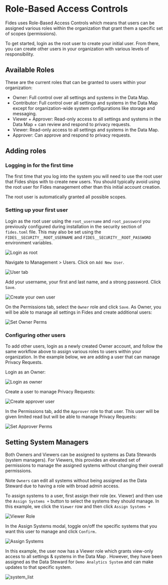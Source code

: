 # Role-Based Access Controls

Fides uses Role-Based Access Controls which means that users can be assigned various roles within the organization that grant them a specific set of scopes (permissions). 

To get started, login as the root user to create your initial user. From there, you can create other users in your organization with various levels of responsibility.


## Available Roles

These are the current roles that can be granted to users within your organization:

- Owner: Full control over all settings and systems in the Data Map.
- Contributor: Full control over all settings and systems in the Data Map except for organization-wide system configurations like storage and messaging.
- Viewer + Approver: Read-only access to all settings and systems in the Data Map + can review and respond to privacy requests.
- Viewer: Read-only access to all settings and systems in the Data Map.
- Approver: Can approve and respond to privacy requests.


## Adding roles

### Logging in for the first time

The first time that you log into the system you will need to use the root user that Fides ships with to create new users. You should typically avoid using the root user for Fides management other than this initial account creation.


The root user is automatically granted all possible scopes.

### Setting up your first user 

Login as the root user using the `root_username` and `root_password` you previously configured during installation in the security section of `fides.toml` 
file. This may also be set using the `FIDES__SECURITY__ROOT_USERNAME` and `FIDES__SECURITY__ROOT_PASSWORD` environment variables.


![Login as root](../../../public/assets/img/configuration/login_as_root.png)

Navigate to Management > Users.  Click on `Add New User`.

![User tab](../../../public/assets/img/configuration/user_tab.png)

Add your username, your first and last name, and a strong password. Click `Save`.

![Create your own user](../../../public/assets/img/configuration/create_user.png)

On the Permissions tab, select the `Owner` role and click `Save`. As Owner, you will be able to manage all settings in Fides and create additional users:

![Set Owner Perms](../../../public/assets/img/configuration/set_owner_perms.png)


### Configuring other users
To add other users, login as a newly created Owner account, and follow the same workflow above to assign various roles to users within your organization. In the example below, we are adding a user that can manage Privacy Requests.


Login as an Owner:

![Login as owner](../../../public/assets/img/configuration/login_as_owner.png)


Create a user to manage Privacy Requests:

![Create approver user](../../../public/assets/img/configuration/create_john_doe.png)


In the Permissions tab, add the `Approver` role to that user.  This user will be given limited read but will be able to manage Privacy Requests:

![Set Approver Perms](../../../public/assets/img/configuration/approver_role.png)


## Setting System Managers

Both Owners and Viewers can be assigned to systems as Data Stewards (system managers). For Viewers, this provides an elevated set of permissions to manage the assigned systems without changing their overall permissions. 

Note `Owners` can edit all systems without being assigned as the Data Steward due to having a role with broad admin access.

To assign systems to a user, first assign their role (ex. Viewer) and then use the `Assign Systems +` button to select the systems they should manage.
In this example, we click the `Viewer` row and then click `Assign Systems +`

![Viewer Role](../../../public/assets/img/configuration/viewer_role.png)


In the Assign Systems modal, toggle on/off the specific systems that you want this user to manage and click `Confirm.`

![Assign Systems](../../../public/assets/img/configuration/assign_systems.png)


In this example, the user now has a Viewer role which grants view-only access to all settings & systems in the Data Map . However, they have been assigned as the Data Steward for `Demo Analytics System` and can make updates to that specific system.

![system_list](../../../public/assets/img/configuration/system_list.png)





